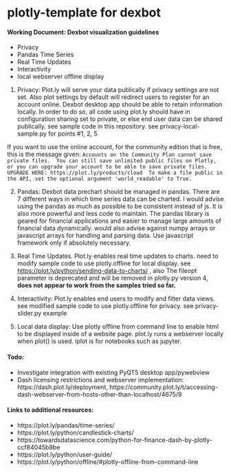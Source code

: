 # plotly-template for dexbot

<h4> Working Document: Dexbot visualization guidelines</h4>
<ul>
<li> Privacy
<li> Pandas Time Series
<li> Real Time Updates
<li> Interactivity
<li> local webserver offline display
</ul>

1. Privacy: Plot.ly will serve your data publically if privacy settings are not set. Also plot settings by default will redirect users to register for an account online. Dexbot desktop app should be able to retain information locally. In order to do so, all code using plot.ly should have in configuration sharing set to private, or else end user data can be shared publically. see sample code in this repository. see privacy-local-sample.py for points #1, 2, 5

If you want to use the online account, for the community edition that is free, this is the message given:
`Accounts on the Community Plan cannot save private files.  You can still save unlimited public files on Plotly, or you can upgrade your account to be able to save private files. UPGRADE HERE: https://plot.ly/products/cloud 
To make a file public in the API, set the optional argument 'world_readable' to True.`

2. Pandas: Dexbot data prechart should be managed in pandas. There are 7 different ways in which time series data can be charted. I would advise using the pandas as much as possible to be consistent instead of js. It is also more powerful and less code to maintain. The pandas library is geared for financial applications and easier to manage large amounts of financial data dynamically. would also advise against numpy arrays or javascript arrays for handling and parsing data. Use javascript framework only if absolutely necessary. 

3. Real Time Updates. Plot.ly enables real time updates to charts. need to modify sample code to use plotly.offline for local display.  see https://plot.ly/python/sending-data-to-charts/ , also The fileopt parameter is deprecated and will be removed in plotly.py version 4, **does not appear to work from the samples tried so far.**

4. Interactivity: Plot.ly enables end users to modify and filter data views. see modified sample code to use plotly.offline for privacy. see privacy-slider.py example

5. Local data display:  Use plotly offline from command line to enable html to be displayed inside of a website page.
plot.ly runs a webserver locally when plot() is used. iplot is for notebooks such as jupyter. 


<h4>Todo: </h4>
<ul>
<li> Investigate integration with existing PyQT5 desktop app/pywebview
<li> Dash licensing restrictions and webserver implementation: https://dash.plot.ly/deployment, https://community.plot.ly/t/accessing-dash-webserver-from-hosts-other-than-localhost/4675/9
</ul>

<h4> Links to additional resources: </h4>
<ul>
<li> https://plot.ly/pandas/time-series/                                                                                      
<li> https://plot.ly/python/candlestick-charts/                                                                               
<li> https://towardsdatascience.com/python-for-finance-dash-by-plotly-ccf84045b8be
<li> https://plot.ly/python/user-guide/   
<li>  https://plot.ly/python/offline/#plotly-offline-from-command-line
</ul>
